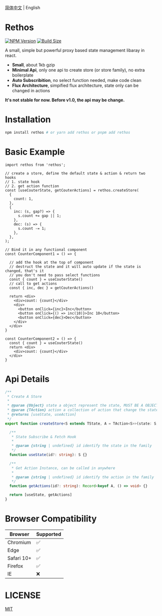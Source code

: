 [简体中文](https://github.com/Basaltic/rethos/blob/main/README.md) | English

# Rethos 

[![NPM Version](https://img.shields.io/npm/v/rethos?style=flat&colorA=brightgreen&colorB=lightgrey)](https://www.npmjs.com/package/rethos)
[![Build Size](https://img.shields.io/bundlephobia/minzip/rethos?label=bundle%20size&style=flat&colorA=brightgreen&colorB=lightgrey)](https://bundlephobia.com/result?p=zustand)

A small, simple but powerful proxy based state management libaray in react. 

* **Small**, about 1kb gzip
* **Minimal Api**, only one api to create store (or store family), no extra boilerplate
* **Auto Subscribition**, no select function needed, make code clean
* **Flux Architecture**, simpified flux architecture, state only can be changed in actions

**It's not stable for now. Before v1.0, the api may be change.**
# Installation

```bash
npm install rethos # or yarn add rethos or pnpm add rethos
```

# Basic Example

```tsx
import rethos from 'rethos';

// create a store, define the default state & action & return two hooks
// 1. state hook
// 2. get action function
const [useCouterState, getCouterActions] = rethos.createStore(
  {
    count: 1,
  },
  {
    inc: (s, gap?) => {
      s.count += gap || 1;
    },
    dec: (s) => {
      s.count -= 1;
    },
  },
);

// Bind it in any functional component
const CounterComponent1 = () => {

  // add the hook at the top of component
  // destruct the state and it will auto update if the state is changed, that's it
  // you don't need to pass select functions
  const { count } = useCouterState()
  // call to get actions
  const { inc, dec } = getCouterActions()

  return <div>
    <div>count: {count}</div>
    <div>
      <button onClick={inc}>Inc</button>
      <button onClick={() => inc(10)}>Inc 10</button>
      <button onClick={dec}>Dec</button>
    </div>
  </div>
}

const CounterComponent2 = () => {
  const { count } = useCouterState()
  return <div>
    <div>count: {count}</div>
  </div>
}

```

# Api Details

```ts
/**
 * Create A Store
 *
 * @param {Object} state a object represent the state, MUST BE A OBJECT!!
 * @param {TAction} action a collection of action that change the state in the store
 * @returns [useState, useAction]
 */
export function createStore<S extends TState, A = TAction<S>>(state: S, action?: A): [(id?: Id) => S,  (id?: Id) => Record<keyof A, () => void>] {

  /**
   * State Subscribe & Fetch Hook
   * 
   * @param {string | undefined} id identify the state in the family
   */
  function useState(id?: string): S {}

  /**
   * Get Action Instance, can be called in anywhere
   * 
   * @param {string | undefined} id identify the action in the family
   */
  function getActions(id?: string): Record<keyof A, () => void> {}

  return [useState, getActions]
}


```

# Browser Compatibility

| Browser | Supported |
|--|--|
| Chromium | ✅ |
| Edge | ✅ |
| Safari 10+ | ✅ |
| Firefox | ✅ |
| IE | ❌ |


# LICENSE

[MIT](https://github.com/Basaltic/rethos/blob/main/LICENSE)
